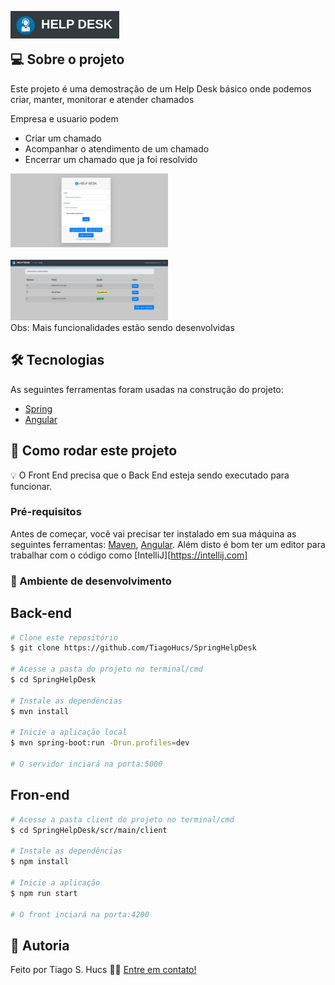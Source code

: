 <img src="git-assets/logo.png"  align="left" /><br><br>

## 💻 Sobre o projeto

Este projeto é uma demostração de um Help Desk básico onde podemos criar, manter, monitorar e atender chamados

Empresa e usuario podem
- Criar um chamado
- Acompanhar o atendimento de um chamado
- Encerrar um chamado que ja foi resolvido

<div>
<img src="git-assets/login.png" width="50%"/>
</div><br>
<div>
<img src="git-assets/listagem.png" width="50%" />
</div>
Obs: Mais funcionalidades estão sendo desenvolvidas

## 🛠 Tecnologias

As seguintes ferramentas foram usadas na construção do projeto:

- [Spring][spring]
- [Angular][angular]

## 🚀 Como rodar este projeto

💡 O Front End precisa que o Back End esteja sendo executado para funcionar.

### Pré-requisitos

Antes de começar, você vai precisar ter instalado em sua máquina as seguintes ferramentas:
[Maven](https://maven.com), [Angular][angular]. 
Além disto é bom ter um editor para trabalhar com o código como [IntelliJ][https://intellij.com]

### 🎲 Ambiente de desenvolvimento

## Back-end

```bash
# Clone este repositório
$ git clone https://github.com/TiagoHucs/SpringHelpDesk

# Acesse a pasta do projeto no terminal/cmd
$ cd SpringHelpDesk

# Instale as dependências
$ mvn install

# Inicie a aplicação local
$ mvn spring-boot:run -Drun.profiles=dev

# O servidor inciará na porta:5000
```

## Fron-end

```bash
# Acesse a pasta client do projeto no terminal/cmd
$ cd SpringHelpDesk/scr/main/client

# Instale as dependências
$ npm install

# Inicie a aplicação
$ npm run start

# O front inciará na porta:4200
```


## 📝 Autoria

Feito por Tiago S. Hucs 👋🏽 [Entre em contato!](https://www.linkedin.com/in/tiagohucs/)

[spring]: https://spring.io/
[angular]: https://angular.io/
